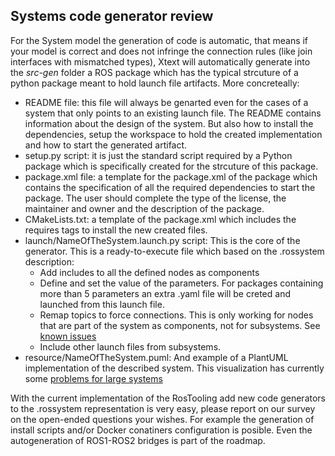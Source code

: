 ## Systems code generator review

For the System model the generation of code is automatic, that means if your model is correct and does not infringe the connection rules (like join interfaces with mismatched types), Xtext will automatically generate into the *src-gen* folder a ROS package which has the typical strcuture of a python package meant to hold launch file artifacts. More concreteally:

* README file: this file will always be genarted even for the cases of a system that only points to an existing launch file. The README contains information about the design of the system. But also how to install the dependencies, setup the workspace to hold the created implementation and how to start the generated artifact.
* setup.py script: it is just the standard script required by a Python package which is specifically created for the strcuture of this package.
* package.xml file: a template for the package.xml of the package which contains the specification of all the required dependencies to start the package. The user should complete the type of the license, the maintainer and owner and the description of the package.
* CMakeLists.txt: a template of the package.xml which includes the requires tags to install the new created files.
* launch/NameOfTheSystem.launch.py script: This is the core of the generator. This is a ready-to-execute file which based on the .rossystem description:
  * Add includes to all the defined nodes as components
  * Define and set the value of the parameters. For packages containing more than 5 parameters an extra .yaml file will be creted and launched from this launch file.
  * Remap topics to force connections. This is only working for nodes that are part of the system as components, not for subsystems. See [known issues](RosTooling_issues.md#code-generators)
  * Include other launch files from subsystems.
* resource/NameOfTheSystem.puml: And example of a PlantUML implementation of the described system. This visualization has currently some [problems for large systems](SystemModelsVisualization.md#known-issues)

With the current implementation of the RosTooling add new code generators to the .rossystem representation is very easy, please report on our survey on the open-ended questions your wishes.
For example the generation of install scripts and/or Docker conatiners configuration is posible. Even the autogeneration of ROS1-ROS2 bridges is part of the roadmap.